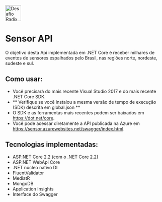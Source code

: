 <img src="https://www.comotrabalhar.org/wp-content/uploads/2016/06/trabalhar-na-radix.jpg" height="50px" alt="Desafio Radix"> 


# Sensor API
O objetivo desta Api implementada em .NET Core é receber milhares de eventos de sensores espalhados pelo Brasil, nas regiões norte, nordeste, sudeste e sul.

## Como usar:
- Você precisará do mais recente Visual Studio 2017 e do mais recente .NET Core SDK.
- ** Verifique se você instalou a mesma versão de tempo de execução (SDK) descrita em global.json **
- O SDK e as ferramentas mais recentes podem ser baixados em https://dot.net/core.
- Você pode acessar diretamente a API publicada na Azure em https://sensor.azurewebsites.net/swagger/index.html.

## Tecnologias implementadas:

- ASP.NET Core 2.2 (com o .NET Core 2.2)
 - ASP.NET WebApi Core
- .NET núcleo nativo DI
- FluentValidator
- MediatR
- MongoDB
- Application Insights
- Interface do Swagger

